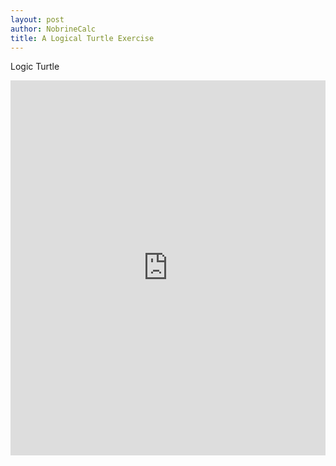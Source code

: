 ```yaml
---
layout: post
author: NobrineCalc
title: A Logical Turtle Exercise
---
```


Logic Turtle
<iframe src="https://trinket.io/embed/python/a070054098?start=result" width="100%" height="600" frameborder="0" marginwidth="0" marginheight="0" allowfullscreen></iframe>
